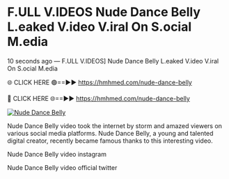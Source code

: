 # F.ULL V.IDEOS Nude Dance Belly L.eaked V.ideo V.iral On S.ocial M.edia

10 seconds ago — F.ULL V.IDEOS] Nude Dance Belly L.eaked V.ideo V.iral On S.ocial M.edia

🌐 CLICK HERE 🟢==►► https://hmhmed.com/nude-dance-belly

🔴 CLICK HERE 🌐==►► https://hmhmed.com/nude-dance-belly

[![Nude Dance Belly](https://i.imgur.com/dJHk4Zq.gif)](https://hmhmed.com/nude-dance-belly)

Nude Dance Belly video took the internet by storm and amazed viewers on various social media platforms. Nude Dance Belly, a young and talented digital creator, recently became famous thanks to this interesting video.

Nude Dance Belly video instagram

Nude Dance Belly video official twitter